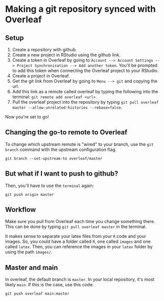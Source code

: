 # Making a git repository synced with Overleaf

## Setup

1. Create a repository with github.
1. Create a new project in RStudio using the github link.
1. Create a token in Overleaf by going to `Account --> Account Settings --> Project Synchronisation --> Add another token`. You'll be prompted to add this token when connecting the Overleaf project to your RStudio.
1. Create a project in Overleaf.
1. Get the git link from Overleaf by going to `Menu --> git` and copying the url.
1. Add this link as a remote called overleaf by typing the following into the terminal: `git remote add overleaf <url>`.
1. Pull the overleaf project into the repository by typing `git pull overleaf master --allow-unrelated-histories --rebase=false`.

Now you're set to go!

## Changing the go-to remote to Overleaf

To change which upstream remote is "wired" to your branch, use the `git branch` command with the upstream configuration flag.

`git branch --set-upstream-to overleaf/master`

## But what if I want to push to github?

Then, you'll have to use the `terminal` again:

`git push origin master`

## Workflow

Make sure you pull from Overleaf each time you change something there. 
This can be done by typing `git pull overleaf master` in the terminal.

It makes sense to separate your latex files from your `R` code and your images.
So, you could have a folder called `R`, one called `images` and one called `latex`.
Then, you can reference the images in your `latex` folder by using the path `images/`.

## Master and main

In overleaf, the default branch is `master`.
In your local repository, it's most likely `main`.
If this is the case, use this code:

`git push overleaf main:master`